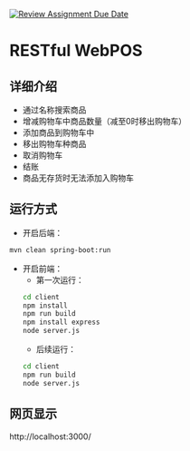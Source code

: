 [![Review Assignment Due Date](https://classroom.github.com/assets/deadline-readme-button-24ddc0f5d75046c5622901739e7c5dd533143b0c8e959d652212380cedb1ea36.svg)](https://classroom.github.com/a/0mhnc0uZ)
# RESTful WebPOS
## 详细介绍
* 通过名称搜索商品
* 增减购物车中商品数量（减至0时移出购物车）
* 添加商品到购物车中
* 移出购物车种商品
* 取消购物车
* 结账
* 商品无存货时无法添加入购物车

## 运行方式
- 开启后端：
```bash
mvn clean spring-boot:run
```
- 开启前端：
    - 第一次运行：
    ```bash
    cd client
    npm install
    npm run build
    npm install express 
    node server.js
    ```
    - 后续运行：
    ```bash
    cd client
    npm run build
    node server.js
    ```

## 网页显示
http://localhost:3000/